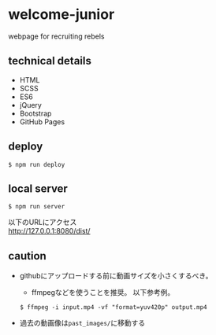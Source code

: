 # welcome-junior
webpage for recruiting rebels

## technical details
- HTML
- SCSS
- ES6
- jQuery
- Bootstrap
- GitHub Pages

## deploy
```
$ npm run deploy
```

## local server
```
$ npm run server
```
以下のURLにアクセス\
http://127.0.0.1:8080/dist/

## caution
- githubにアップロードする前に動画サイズを小さくするべき。
  - ffmpegなどを使うことを推奨。 以下参考例。
  ```
  $ ffmpeg -i input.mp4 -vf "format=yuv420p" output.mp4
  ```

- 過去の動画像は`past_images/`に移動する

